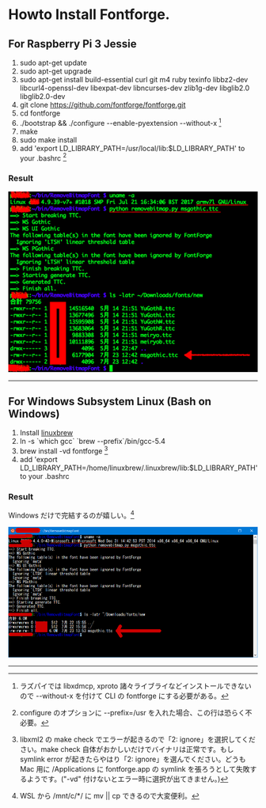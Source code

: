 # Howto Install Fontforge.

## For Raspberry Pi 3 Jessie
1. sudo apt-get update
1. sudo apt-get upgrade
1. sudo apt-get install build-essential curl git m4 ruby texinfo libbz2-dev libcurl4-openssl-dev libexpat-dev libncurses-dev zlib1g-dev libglib2.0 libglib2.0-dev
1. git clone https://github.com/fontforge/fontforge.git
1. cd fontforge
1. ./bootstrap && ./configure --enable-pyextension --without-x [^1]
1. make
1. sudo make install
1. add 'export LD\_LIBRARY\_PATH=/usr/local/lib:$LD\_LIBRARY\_PATH' to your .bashrc [^2]

### Result
![Screenshot](./images/rpi3ff-ss.png)

-----

## For Windows Subsystem Linux (Bash on Windows)
1. Install [linuxbrew](http://linuxbrew.sh)
1. ln -s \`which gcc\` \`brew --prefix\`/bin/gcc-5.4
1. brew install -vd fontforge [^3]
1. add 'export LD\_LIBRARY\_PATH=/home/linuxbrew/.linuxbrew/lib:$LD\_LIBRARY\_PATH' to your .bashrc

### Result
Windows だけで完結するのが嬉しい。[^4]

![Screenshot](./images/wslff-ss.png)

-----

[^1]: ラズパイでは libxdmcp, xproto 諸々ライブライなどインストールできないので --without-x を付けて CLI の fontforge にする必要がある。

[^2]: configure のオプションに --prefix=/usr を入れた場合、この行は恐らく不必要。

[^3]: libxml2 の make check でエラーが起きるので「2: ignore」を選択してください。make check 自体がおかしいだけでバイナリは正常です。もし symlink error が起きたらやはり「2: ignore」を選んでください。どうも Mac 用に /Applications に fontforge.app の symlink を張ろうとして失敗するようです。("-vd" 付けないとエラー時に選択が出てきません。)

[^4]: WSL から /mnt/c/*/ に mv || cp できるので大変便利。
